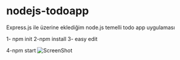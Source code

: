 # nodejs-todoapp
Express.js ile üzerine eklediğim node.js temelli todo app uygulaması

1- npm init
2-npm install
3- easy edit

4-npm start
![ScreenShot](https://i.imgyukle.com/2019/12/21/R6Psas.png)
